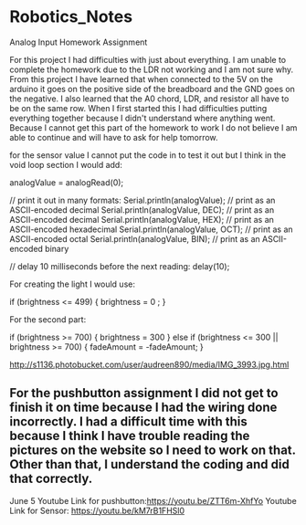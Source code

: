 # Robotics_Notes

Analog Input Homework Assignment

For this project I had difficulties with just about everything. I am unable to complete the homework due to the LDR not working and I am not sure why. From this project I have learned that when connected to the 5V on the arduino it goes on the positive side of the breadboard and the GND goes on the negative. I also learned that the A0 chord, LDR, and resistor all have to be on the same row. 
When I first started this I had difficulties putting everything together because I didn't understand where anything went. Because I cannot get this part of the homework to work I do not believe I am able to continue and will have to ask for help tomorrow.

for the sensor value I cannot put the code in to test it out but I think in the void loop section I would add:

analogValue = analogRead(0);

  // print it out in many formats:
  Serial.println(analogValue);       // print as an ASCII-encoded decimal
  Serial.println(analogValue, DEC);  // print as an ASCII-encoded decimal
  Serial.println(analogValue, HEX);  // print as an ASCII-encoded hexadecimal
  Serial.println(analogValue, OCT);  // print as an ASCII-encoded octal
  Serial.println(analogValue, BIN);  // print as an ASCII-encoded binary

  // delay 10 milliseconds before the next reading:
  delay(10);
  
  For creating the light I would use:
  
   if (brightness <= 499) {
    brightness = 0 ;
  }
  
  For the second part:
  
   if (brightness >= 700) {
    brightness = 300
} else if (brightness <= 300 || brightness >= 700) {
  fadeAmount = -fadeAmount;
}
  
  http://s1136.photobucket.com/user/audreen890/media/IMG_3993.jpg.html
  
For the pushbutton assignment I did not get to finish it on time because I had the wiring done incorrectly. I had a difficult time with this because I think I have trouble reading the pictures on the website so I need to work on that. Other than that, I understand the coding and did that correctly.
---
June 5
Youtube Link for pushbutton:https://youtu.be/ZTT6m-XhfYo
Youtube Link for Sensor: https://youtu.be/kM7rB1FHSl0
